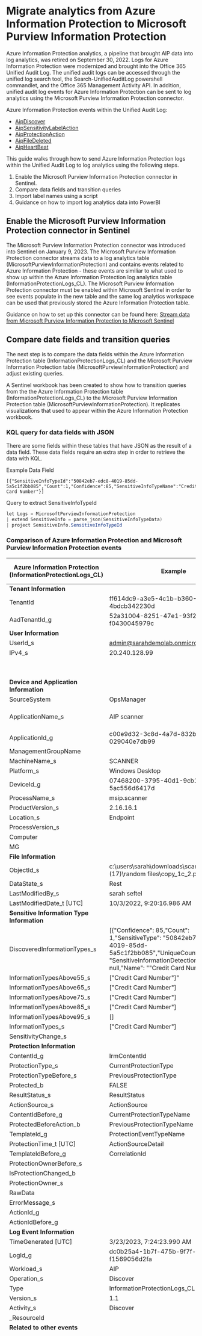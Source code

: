 # Migrate analytics from Azure Information Protection to Microsoft Purview Information Protection 

Azure Information Protection analytics, a pipeline that brought AIP data into log analytics, was retired on September 30, 2022. Logs for Azure Information Protection were modernized and brought into the Office 365 Unified Audit Log. The unified audit logs can be accessed through the unified log search tool, the Search-UnifiedAuditLog powershell commandlet, and the Office 365 Management Activity API. In addition, unified audit log events for Azure Information Protection can be sent to log analytics using the Microsoft Purview Information Protection connector. 

Azure Information Protection events within the Unified Audit Log:
- [AipDiscover](https://learn.microsoft.com/office/office-365-management-api/aipdiscover)
- [AipSensitivityLabelAction](https://learn.microsoft.com/office/office-365-management-api/aipsensitivitylabelaction)
- [AipProtectionAction](https://learn.microsoft.com/office/office-365-management-api/aipprotectionaction)
- [AipFileDeleted](https://learn.microsoft.com/office/office-365-management-api/aipfiledeleted)
- [AipHeartBeat](https://learn.microsoft.com/office/office-365-management-api/aipheartbeat)

This guide walks through how to send Azure Information Protection logs within the Unified Audit Log to log analytics using the following steps.
1) Enable the Microsoft Purview Information Protection connector in Sentinel.
2) Compare data fields and transition queries
3) Import label names using a script 
4) Guidance on how to import log analytics data into PowerBI

## Enable the Microsoft Purview Information Protection connector in Sentinel
The Microsoft Purview Information Protection connector was introduced into Sentinel on January 9, 2023. The Microsoft Purview Information Protection connector streams data to a log analytics table (MicrosoftPurviewInformationProtection) and contains events related to Azure Information Protection - these events are similiar to what used to show up within the Azure Information Protection log analytics table (InformationProtectionLogs_CL). The Microsoft Purview Information Protection connector must be enabled within Microsoft Sentinel in order to see events populate in the new table and the same log analytics workspace can be used that previously stored the Azure Information Protection table. 

Guidance on how to set up this connector can be found here: [Stream data from Microsoft Purview Information Protection to Microsoft Sentinel](https://learn.microsoft.com/azure/sentinel/connect-microsoft-purview)

## Compare date fields and transition queries

The next step is to compare the data fields within the Azure Information Protection table (InformationProtectionLogs_CL) and the Microsoft Purview Information Protection table (MicrosoftPurviewInformationProtection) and adjust existing queries.

A Sentinel workbook has been created to show how to transition queries from the the Azure Information Protection table (InformationProtectionLogs_CL) to the Microsoft Purview Information Protection table (MicrosoftPurviewInformationProtection). It replicates visualizations that used to appear within the Azure Information Protection workbook. 

### KQL query for data fields with JSON

There are some fields within these tables that have JSON as the result of a data field. These data fields require an extra step in order to retrieve the data with KQL.

Example Data Field
```
[{"SensitiveInfoTypeId":"50842eb7-edc8-4019-85dd-5a5c1f2bb085","Count":1,"Confidence":85,"SensitiveInfoTypeName":"Credit Card Number"}]
```

Query to extract SensitiveInfoTypeId
```powershell
let Logs = MicrosoftPurviewInformationProtection 
| extend SensitiveInfo = parse_json(SensitiveInfoTypeData) 
| project SensitiveInfo.SensitiveInfoTypeId
```
### Comparison of Azure Information Protection and Microsoft Purview Information Protection events
Azure Information Protection (InformationProtectionLogs_CL) | Example | Microsoft Purview Information Protection (MicrosoftPurviewInformationProtection) | Example
---|---|---|---
**Tenant Information** | | |
TenantId	| ff614dc9-a3e5-4c1b-b360-4bdcb342230d | TenantId | ff614dc9-a3e5-4c1b-b360-4bdcb342230d
AadTenantId_g | 52a31004-8251-47e1-93f2-f0430045979c | OrganizationId | 52a31004-8251-47e1-93f2-f0430045979c
**User Information** | | |
UserId_s | admin@sarahdemolab.onmicrosoft.com | UserId | admin@SarahDemoLab.onmicrosoft.com
IPv4_s | 20.240.128.99 | ClientIP | 20.240.128.99
| | | UserType | Application
| | |  UserKey | 52c88d0c-dcbc-4b4e-a4f0-7f8b9484dd94
**Device and Application Information** | | |
SourceSystem | OpsManager | SourceSystem | |
ApplicationName_s | AIP scanner | Common | {"ApplicationId":"c00e9d32-3c8d-4a7d-832b-029040e7db99","ApplicationName":"Microsoft Azure Information Protection Scanner","ProcessName":"MSIP.Scanner","Platform":1,"DeviceName":"Scanner","ProductVersion":"2.16.16.1","Location":"On-premises file shares"}
ApplicationId_g | c00e9d32-3c8d-4a7d-832b-029040e7db99 | MgtRuleId | |
ManagementGroupName | | MachineName | |
MachineName_s | SCANNER | | |
Platform_s | Windows Desktop | Platform | Windows
DeviceId_g | 07468200-3795-40d1-9cb1-5ac556d6417d | Application | |
ProcessName_s | msip.scanner | Scope | Onprem
ProductVersion_s | 2.16.16.1 | DeviceName | |
Location_s | Endpoint | | |
ProcessVersion_s | | |
Computer | | | 
MG | | | 
**File Information** | | |
ObjectId_s	| c:\users\sarah\downloads\scannerfiles\folder (17)\random files\copy_1c_2.pptx	 | 	ObjectId | C:\Users\Sarah\Downloads\ScannerFiles\Folder (26)\Random Files\Copy_1C_19.xlsx
DataState_s	| Rest |	DataState |	Rest
LastModifiedBy_s | sarah seftel | | 			
LastModifiedDate_t [UTC] | 10/3/2022, 9:20:16.986 AM | |	
**Sensitive Information Type Information** | | |
DiscoveredInformationTypes_s | [{"Confidence": 85,"Count": 1,"SensitiveType": "50842eb7-edc8-4019-85dd-5a5c1f2bb085","UniqueCount": null, "SensitiveInformationDetections": null,"Name": ""Credit Card Number"}]	|	SensitiveInfoTypeData |[{"SensitiveInfoTypeId":"50842eb7-edc8-4019-85dd-5a5c1f2bb085","Count":1,"Confidence":85,"SensitiveInfoTypeName":"Credit Card Number"}]
InformationTypesAbove55_s	| ["Credit Card Number"]" | |			
InformationTypesAbove65_s	| ["Credit Card Number"] | |			
InformationTypesAbove75_s	| ["Credit Card Number"]
InformationTypesAbove85_s	| ["Credit Card Number"] | |		
InformationTypesAbove95_s	| []			
InformationTypes_s |	["Credit Card Number"] | |			
SensitivityChange_s | | |
**Protection Information** | | |
ContentId_g | IrmContentId | |	
ProtectionType_s	|	CurrentProtectionType | |	
ProtectionTypeBefore_s | PreviousProtectionType | | 	
Protected_b |	FALSE	|	ProtectionEventData	| {"IsProtected":false} 
ResultStatus_s	| ResultStatus | |	
ActionSource_s |	ActionSource | |	
ContentIdBefore_g	|	CurrentProtectionTypeName | |	
ProtectedBeforeAction_b	|	PreviousProtectionTypeName | |	
TemplateId_g	|	ProtectionEventTypeName | |	
ProtectionTime_t [UTC]	| ActionSourceDetail | |	
TemplateIdBefore_g	| CorrelationId	| |
ProtectionOwnerBefore_s | | |				
IsProtectionChanged_b	| | |				
ProtectionOwner_s	| | |				
RawData	| | |				
ErrorMessage_s | | |					
ActionId_g | | |					
ActionIdBefore_g | | |	
**Log Event Information** | | |
TimeGenerated [UTC] |	3/23/2023, 7:24:23.990 AM	|	TimeGenerated [UTC] |	3/23/2023, 7:22:53.000 AM
LogId_g |	dc0b25a4-1b7f-475b-9f7f-f1569056d2fa | Id	| 9608d13b-5e9f-4611-8395-28d6ae9628c1
Workload_s	| AIP	|	Workload | Aip
Operation_s |	Discover	|	Operation |	Discover
Type |	InformationProtectionLogs_CL	|	Type |	MicrosoftPurviewInformationProtection
Version_s |	1.1 |	RecordType | 93
Activity_s |	Discover |	RecordTypeName |	AipDiscover
_ResourceId | | |
**Related to other events** | | |
| | | ExecutionRuleId	
| | | ExecutionRuleName	
| | | ExecutionRuleVersion	
| | | RuleMode	
| | | Severity	
| | | SharePointMetaData	
| | | ExchangeMetaData	
| | | ConditionMatch	
| | | RuleActions	
| | | WorkLoadItemId	
| | | OverriddenActions	
| | | SensitiveInfoDetectionIsIncluded	
| | | IsViewableByExternalUsers	
| | | OverRideType	
| | | ItemCreationTime [UTC]	
| | | ItemLastModifiedTime [UTC]	
| | | ItemSize	
| | | OverRideReason	
| | | AppAccessContext	
| | | EmailInfo	
| | | ContentType	
| | | TargetLocation	
| | | Sender	
| | | Receivers	
| | | ItemName	
| | | ApplicationMode	
| | | LabelVersion	
| | | ScopedLocationId	
| | | PolicyId	
| | | PolicyName	
| | | PolicyVersion	

## How to get label names with Microsoft Purview Information Protection Logs 

To retrieve label name using Microsoft Purview Information Protection logs, use this custom script: 


